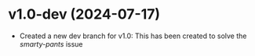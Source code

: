 # v1.0-dev (2024-07-17)

- Created a new dev branch for v1.0: This has been created to solve the _smarty-pants_ issue